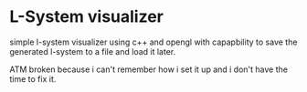 # L-System visualizer
simple l-system visualizer using c++ and opengl with capapbility to save the generated l-system to a file and load it later.

ATM broken because i can't remember how i set it up and i don't have the time to fix it.
